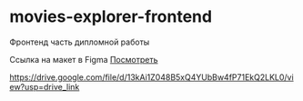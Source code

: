 # movies-explorer-frontend

Фронтенд часть дипломной работы

Ссылка на макет в Figma [Посмотреть](https://www.figma.com/file/Igj4Syj1ogZxZ3lyOxwT1L/Diploma-(Copy)?type=design&node-id=891-3857)

https://drive.google.com/file/d/13kAi1Z048B5xQ4YUbBw4fP71EkQ2LKL0/view?usp=drive_link